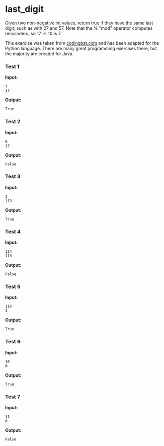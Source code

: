 # last_digit





Given two non-negative int values, return true if they have the same last digit, such as with 27 and 57. Note that the % "mod" operator computes remainders, so 17 % 10 is 7.

This exercise was taken from [codingbat.com](https://codingbat.com/prob/p125339) and has been adapted for the Python language. There are many great programming exercises there, but the majority are created for Java.






### Test 1
**Input:**
```
7
17
```
**Output:**
```
True
```
### Test 2
**Input:**
```
6
17
```
**Output:**
```
False
```
### Test 3
**Input:**
```
3
113
```
**Output:**
```
True
```
### Test 4
**Input:**
```
114
113
```
**Output:**
```
False
```
### Test 5
**Input:**
```
114
4
```
**Output:**
```
True
```
### Test 6
**Input:**
```
10
0
```
**Output:**
```
True
```
### Test 7
**Input:**
```
11
0
```
**Output:**
```
False
```


